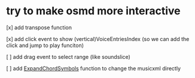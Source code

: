 # try to make osmd more interactive

[x] add transpose function

[x] add click event to show (vertical)VoiceEntriesIndex (so we can add the click and jump to play funciton)

[ ] add drag event to select range (like soundslice)

[ ] add [ExpandChordSymbols](https://github.com/markshepherd/ExpandChordSymbols) function to change the musicxml directly
